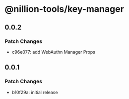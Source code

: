 # @nillion-tools/key-manager

## 0.0.2

### Patch Changes

- c96e077: add WebAuthn Manager Props

## 0.0.1

### Patch Changes

- b10f29a: initial release
